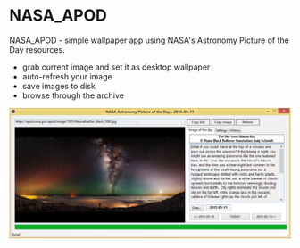 # NASA_APOD
NASA_APOD - simple wallpaper app using NASA's Astronomy Picture of the Day resources. 

* grab current image and set it as desktop wallpaper
* auto-refresh your image
* save images to disk
* browse through the archive

![NASA_APOD](NASA_APOD.png?raw=true "NASA_APOD")
